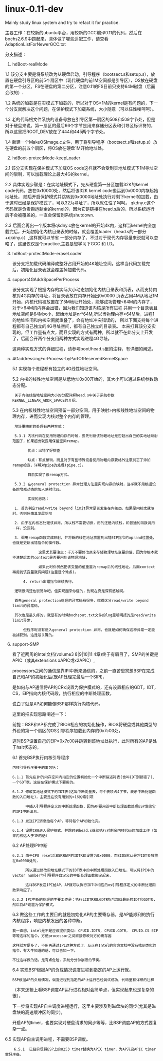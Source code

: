 # linux-0.11-dev
Mainly study linux system and try to refact it for practice.

主要工作：在较新的ubuntu平台，用较新的GCC编译0.11的代码，然后在bochs2.6.9中跑起来，具体做了哪些适配工作，请查看AdaptionListForNewerGCC.txt

分支描述：

1. hdBoot-realMode

1.1 该分支主要是将系统改为从硬盘启动，引导程序（bootsect.s和setup.s），放置在硬盘引导区的前5个扇区中（现代硬盘的前1M空间都是引导区），OS放在硬盘的第一个分区，FS在硬盘的第二分区，注意0.11的FS目前只支持64M磁盘（后面会改的）.

1.2 系统的加载是在实模式下加载的，所以对于OS>1M的kernel是有问题的，下一个分支就解决这个问题，在保护模式下加载系统，大小随意（可以任性喽呵呵）。

1.3 老的代码根文件系统的设备号放在引导区第一扇区的508和509字节处，但是对于硬盘来说，第一扇区的最后66个字节是用来存储分区表和引导区标识符的，所以这里把ROOT_DEV放在了444和445两个字节处。

1.4 新建一个MakeOSImage.c文件，用于将引导程序（bootsect.s和setup.s）放在硬盘的前五个扇区，将OS放在硬盘1M开始地址处。

2. hdBoot-protectMode-keepLoader

2.1 该分支实现在保护模式下加载OS code这样就不会受到实地址模式下1M寻址空间的限制，可以加载理论上最大4G的kernel。

2.2 具体实现步骤是：在实地址模式下，先从硬盘第一分区加载32K的kernel code代码，放在0x10000处，然后将该32K kernel code搬运到0x0000内存起始地址处，
    随后开启保护模式并跳转到0x0000地址处执行对剩下kernel的加载，由于这时已经是保护模式了，可以32为寻址了，所以就任性了呵呵。
    qkdny.c这个代码就是负责搬运剩余的kernel的，因为它是链接在head.s后的，所以系统运行后不会被覆盖的，一直会保留到系统shutdown.

2.3 后面会再出一个版本将qkdny.c放在kernel的开始4k内，这样当kernel完全加载完后，开始初始化内核目录表的时候，就会覆盖loader（head.s的一部分+qkdny.c）,这样就可以节省
    一部分内存了，不过对于现代内存容量来说就可以忽略了，这里仅仅是个practice,主要是想学习下GCC 和 LD。
    
3. hdBoot-protectMode-eraseLoader

   该分支把加载代码编译成整好占用开始的4K地址空间，这样当代码加载完后，初始化目录表就会覆盖掉加载代码。

4. support4GAddrSpacePerProcess

   该分支实现了根据内存的实际大小动态初始化内核目录表和页表，从而支持内核对4G内存的寻址，将目录表放在内存开始出0x0000
   页表占用4M从地址1M开始，内核代码被放置在了5M地址开始处，能够成功管理<64M的内存了，对于>64M的内存会出错，因为我们知道该内核是所有进程
   共用一个目录表且地址空间是64M大小，起始地址是nr*64M,所以当物理内存>64M后，进程1的地址空间和内核空间就重叠了，会有地址冲突错误的，
   所以下面支持每个进程都有自己独立的4G寻址空间，都有自己独立的目录表。
   本来打算该分支实现的，但工作量有点大，而且实现的方式有两种，所以就不在此分支上开发了，后面会开两个分支用两种方式实现进程4G寻址。
   
   这两种实现方式的详细过程，请参考boot/head.s里的注释，有详细的阐述。
   
5. 4GaddressingForProcess-byPartOfReservedKernelSpace

    5.1 实现每个进程都有独立的4G线性地址空间。
    
    5.2 内核的线性地址空间是从低地址0x00开始的，其大小可以通过系统参数动态分配。
    
        关于内核线性地址空间大小的分配详解head.s中关于系统参数KERNEL_LINEAR_ADDR_SPACE的介绍。
	
    5.3 在内核线性地址空间预留一部分空间，用于映射>内核线性地址空间的物理内存，进而实现内核对整个内存的管理。
    
        地址重映射的处理有两种方式：
	
        5.3.1 内核代码在使用物理内存的时候，要先判断该物理地址是否超出自己的实地址映射范围了，如果超出就要用保留空间remap。
	
              优点：出错了好排查
	      
              缺点：有点繁琐，而且对于有些特殊设备使用物理内存要格外注意别忘了添加remap检查，详解对pipe的处理(pipe.c)。
	      
              目前实现了该remap方式。
	      
        5.3.2 在general protection 异常处理方法里实现内存的映射，这样就不用根据设备的增减动态的加入映射代码。
	
              实现的思路：
	      
		1. 首先判定read/write beyond limit异常是否发生在内核态，如果是内核太就映射，否则任由其发展哈哈
				 
		2. 由于在内核态处理该异常，所以栈不需要切换，用的还是内核栈，和普通的函数调用一样，没区别。
				 
		3. 调用remap函数完成映射，并将新的线性地址放置到出错EIP指令的oprand位置处，也就是更新出错指令的操作数。
				 
                   这里尤其要注意：千万不要修改原来存储物理地址变量的值，因为你根本就不清楚后面的context是否要用到该物理地址，
		    
                   如果此时你贸然把该变量的值重置为remap后的线性地址，后面context再用到该变量就有问题(这里是个难点)。    
		    
	        4. return出错指令继续执行。
				 
		逻辑很清楚也很简单吧，但实现起来你懂的，到现在真是深有感触啊。
				 
		首先general protection处理的异常码有很多，你得区分read/write beyond limit的异常码。
				 
		其次也是最头疼的，就是有的时候bochsout.txt文件的log里明明报的是read/write limit异常，
				 
	        但程序呢没有进入general protection 异常，也就是如何确保这种异常一定能被捕获到，这是最关键的。
		
6.  support-SMP

    看了近两周的Intel文档(volume3 8|9|10|11 4章)终于有眉目了，SMP的关键是APIC（或其extensions xAPIC或x2APIC）,
    
    processors之间的通信是靠IPI中断来通信的，之前一直苦思冥想BSP在完成自己和AP的初始化后(既AP处理完最后一个SIPI)，
    
    是如何与AP通信将AP的CRx设置为保护模式的，还有设置相应的GDT，IDT，CS，EIP指向内核代码段，执行相应的中断处理函数，
    
    说白了就是AP如何能像BSP那样执行内核代码。
    
    这里的把实现思路阐述一下：
    
    前提：BSP和AP都完成了BIOS相应的初始化操作，BIOS将硬盘或其他类型的外设的第一个扇区的OS引导程序加载到内存的0x7c00处，
    
    这时BSP设置自己的EIP=0x7c00并跳转到该地址处执行，此时所有的AP是处于halt状态的。
    
    6.1 首先BSP执行内核引导程序
    
        内核引导程序要干的事包括：
       
        6.1.1 首先在1M的内存空间内指定的位置初始化一个中断描述符表(也叫IDT别搞错了),一个GDT表，这些在保护模式下要用的。
       
        6.1.2 修改实地址模式下的IDT表(这叫中断向量表，每个表项占4字节，表示中断处理函数的入口地址)，主要是在没有用到的>16的索引项
       
              中插入引导程序定义的中断处理函数，因为AP要用该中断处理函数处理BSP发给它的IPI中断消息。
	   
        6.1.3 发送IPI消息给每个AP，等待每个AP初始化完。
       
        6.1.4 设置CR0进入保护模式，并跳转到head.s继续执行对剩余内核代码的加载工作（如果内核远大于1M的话）
       
    6.2 AP处理IPI中断
    
        6.2.1 由于CPU reset后BSP和AP的IDTR都设置为0x0000，而BIOS默认是将IDT表放置在0x0000处的，
       
              所以通过修改实地址模式下的IDT表中的中断处理函数入口地址，可以将IPI中的vector number与引导程序自定义的中断处理函数绑定起来，
	   
              这样BSP发送IPI给AP，AP就可以执行IDT中相应的os引导程序定义的中断处理函数来响应了。
	   
        6.2.2 IPI中断的处理的主要工作是：执行LIDTR和LGDTR指令加载最新的IDT和GDT表，然后将AP设置为保护模式。
	
       
    6.3 做这些工作的主要目的就是初始化AP的主要寄存器，是AP能顺利的执行内核程序，响应内核发出的各种中断。
    
        我一直想，intel是不是应该提供类似: CPUID.IDTR, CPUID.GDTR， CPUID.CS EIP等等这样的指令，方便processor之间直接修改对方的寄存器
    
        这样就方便多了，不用再通过IPI这种方式了，反正在Intel的官方文档中没有找到类似的指令，有大牛知道的话，可以告知一下。
    
        不过这样做的话，是有点危险，系统分分钟崩溃的节奏。
    
    6.4 实现BSP根据AP的负载情况调度进程到指定的AP上运行就。
    
        BSP根据AP的负载情况，调度进程到指定的AP上运行已经调试成功，代码里有详细的注释
	
	（本来逻辑上看BSP调度AP运行进程相对会简单点，但实现起来也是复杂的很），
	
	下一步将实现AP自主调度进程运行，这里主要涉及到磁盘块的同步(尤其是磁盘块的高速缓冲区的同步)，
	
	开启AP的timer，也要实现对硬盘请求的同步等等，比BSP调度AP的方式要复杂一点。
	
   6.5   实现AP自主调用进程，不需要BSP调度。
   
        6.5.1  已经实现将BSP上的8253 timer替换为APIC timer，为AP开启APIC timer做好准备。
	
    
           
				 
   





